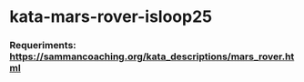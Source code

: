 # kata-mars-rover-isloop25

### Requeriments: https://sammancoaching.org/kata_descriptions/mars_rover.html
